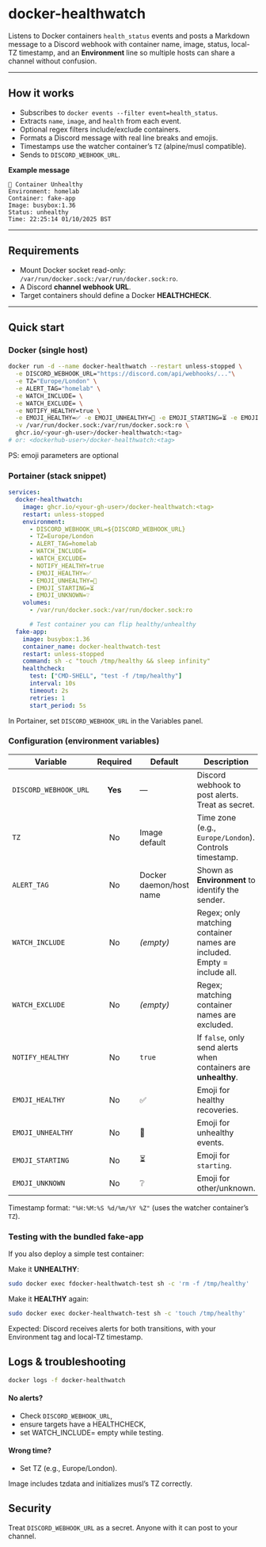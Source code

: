 # docker-healthwatch

Listens to Docker containers `health_status` events and posts a Markdown message to a Discord webhook with container name, image, status, local-TZ timestamp, and an **Environment** line so multiple hosts can share a channel without confusion.

---

## How it works

- Subscribes to `docker events --filter event=health_status`.
- Extracts `name`, `image`, and `health` from each event.
- Optional regex filters include/exclude containers.
- Formats a Discord message with real line breaks and emojis.
- Timestamps use the watcher container’s `TZ` (alpine/musl compatible).
- Sends to `DISCORD_WEBHOOK_URL`.

**Example message**
```
🚨 Container Unhealthy
Environment: homelab
Container: fake-app
Image: busybox:1.36
Status: unhealthy
Time: 22:25:14 01/10/2025 BST
```
---

## Requirements

- Mount Docker socket read-only: `/var/run/docker.sock:/var/run/docker.sock:ro`.
- A Discord **channel webhook URL**.
- Target containers should define a Docker **HEALTHCHECK**.

---

## Quick start

### Docker (single host)
```bash
docker run -d --name docker-healthwatch --restart unless-stopped \
  -e DISCORD_WEBHOOK_URL="https://discord.com/api/webhooks/..."\
  -e TZ="Europe/London" \
  -e ALERT_TAG="homelab" \
  -e WATCH_INCLUDE= \
  -e WATCH_EXCLUDE= \
  -e NOTIFY_HEALTHY=true \
  -e EMOJI_HEALTHY=✅ -e EMOJI_UNHEALTHY=🚨 -e EMOJI_STARTING=⏳ -e EMOJI_UNKNOWN=❔ \
  -v /var/run/docker.sock:/var/run/docker.sock:ro \
  ghcr.io/<your-gh-user>/docker-healthwatch:<tag>
# or: <dockerhub-user>/docker-healthwatch:<tag>
```

PS: emoji parameters are optional

### Portainer (stack snippet)
```yaml
services:
  docker-healthwatch:
    image: ghcr.io/<your-gh-user>/docker-healthwatch:<tag>
    restart: unless-stopped
    environment:
      - DISCORD_WEBHOOK_URL=${DISCORD_WEBHOOK_URL}
      - TZ=Europe/London
      - ALERT_TAG=homelab
      - WATCH_INCLUDE=
      - WATCH_EXCLUDE=
      - NOTIFY_HEALTHY=true
      - EMOJI_HEALTHY=✅
      - EMOJI_UNHEALTHY=🚨
      - EMOJI_STARTING=⏳
      - EMOJI_UNKNOWN=❔
    volumes:
      - /var/run/docker.sock:/var/run/docker.sock:ro

      # Test container you can flip healthy/unhealthy
  fake-app:
    image: busybox:1.36
    container_name: docker-healthwatch-test
    restart: unless-stopped
    command: sh -c "touch /tmp/healthy && sleep infinity"
    healthcheck:
      test: ["CMD-SHELL", "test -f /tmp/healthy"]
      interval: 10s
      timeout: 2s
      retries: 1
      start_period: 5s  
```

In Portainer, set `DISCORD_WEBHOOK_URL` in the Variables panel.


### Configuration (environment variables)

| Variable              | Required | Default                 | Description                                                             |
| --------------------- | :------: | ----------------------- | ----------------------------------------------------------------------- |
| `DISCORD_WEBHOOK_URL` |  **Yes** | —                       | Discord webhook to post alerts. Treat as secret.                        |
| `TZ`                  |    No    | Image default           | Time zone (e.g., `Europe/London`). Controls timestamp.                  |
| `ALERT_TAG`           |    No    | Docker daemon/host name | Shown as **Environment** to identify the sender.                        |
| `WATCH_INCLUDE`       |    No    | *(empty)*               | Regex; only matching container names are included. Empty = include all. |
| `WATCH_EXCLUDE`       |    No    | *(empty)*               | Regex; matching container names are excluded.                           |
| `NOTIFY_HEALTHY`      |    No    | `true`                  | If `false`, only send alerts when containers are **unhealthy**.         |
| `EMOJI_HEALTHY`       |    No    | ✅                      | Emoji for healthy recoveries.                                           |
| `EMOJI_UNHEALTHY`     |    No    | 🚨                      | Emoji for unhealthy events.                                             |
| `EMOJI_STARTING`      |    No    | ⏳                      | Emoji for `starting`.                                                   |
| `EMOJI_UNKNOWN`       |    No    | ❔                     | Emoji for other/unknown.                                                |


Timestamp format: `"%H:%M:%S %d/%m/%Y %Z"` (uses the watcher container’s `TZ`).

### Testing with the bundled fake-app
If you also deploy a simple test container:

Make it **UNHEALTHY**:

```bash
sudo docker exec fdocker-healthwatch-test sh -c 'rm -f /tmp/healthy'
```

Make it **HEALTHY** again:

```bash
sudo docker exec docker-healthwatch-test sh -c 'touch /tmp/healthy'
```

Expected: Discord receives alerts for both transitions, with your Environment tag and local-TZ timestamp.

## Logs & troubleshooting
```bash
docker logs -f docker-healthwatch
```

#### No alerts? 
 - Check `DISCORD_WEBHOOK_URL`, 
 - ensure targets have a HEALTHCHECK, 
 - set WATCH_INCLUDE= empty while testing.

#### Wrong time? 
- Set TZ (e.g., Europe/London). 

Image includes tzdata and initializes musl’s TZ correctly.



## Security
Treat `DISCORD_WEBHOOK_URL` as a secret. Anyone with it can post to your channel.






